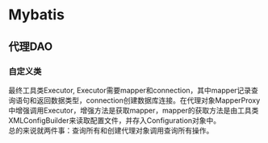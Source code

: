 # Mybatis
## 代理DAO
### 自定义类
最终工具类Executor, Executor需要mapper和connection，其中mapper记录查询语句和返回数据类型，connection创建数据库连接。在代理对象MapperProxy中增强调用Executor，增强方法是获取mapper，mapper的获取方法是由工具类XMLConfigBuilder来读取配置文件，并存入Configuration对象中。  
总的来说就两件事：查询所有和创建代理对象调用查询所有操作。
